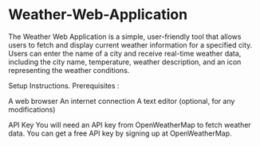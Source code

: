 # Weather-Web-Application
The Weather Web Application is a simple, user-friendly tool that allows users to fetch and display current weather information for a specified city. Users can enter the name of a city and receive real-time weather data, including the city name, temperature, weather description, and an icon representing the weather conditions. 

Setup Instructions.
Prerequisites :

A web browser
An internet connection
A text editor (optional, for any modifications)

API Key
You will need an API key from OpenWeatherMap to fetch weather data. You can get a free API key by signing up at OpenWeatherMap.
